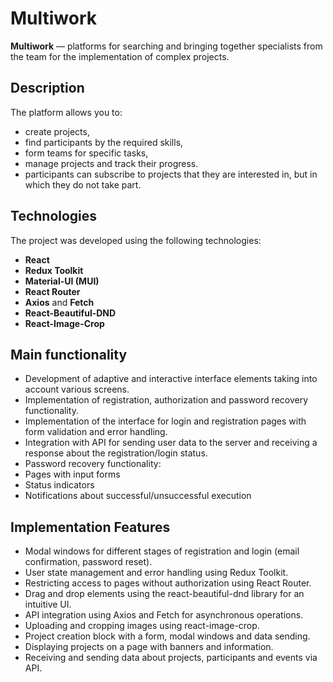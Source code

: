 # Multiwork
**Multiwork** — platforms for searching and bringing together specialists from the team for the implementation of complex projects.
##  Description
The platform allows you to:
- create projects,
- find participants by the required skills,
- form teams for specific tasks,
- manage projects and track their progress.
- participants can subscribe to projects that they are interested in, but in which they do not take part.

##  Technologies

The project was developed using the following technologies:

- **React** 
- **Redux Toolkit**
- **Material-UI (MUI)** 
- **React Router**
- **Axios** and **Fetch**
- **React-Beautiful-DND**
- **React-Image-Crop** 

## Main functionality

- Development of adaptive and interactive interface elements taking into account various screens.
- Implementation of registration, authorization and password recovery functionality.
- Implementation of the interface for login and registration pages with form validation and error handling.
- Integration with API for sending user data to the server and receiving a response about the registration/login status.
- Password recovery functionality:
- Pages with input forms
- Status indicators
- Notifications about successful/unsuccessful execution

## Implementation Features

- Modal windows for different stages of registration and login (email confirmation, password reset).
- User state management and error handling using Redux Toolkit.
- Restricting access to pages without authorization using React Router.
- Drag and drop elements using the react-beautiful-dnd library for an intuitive UI.
- API integration using Axios and Fetch for asynchronous operations.
- Uploading and cropping images using react-image-crop.
- Project creation block with a form, modal windows and data sending.
- Displaying projects on a page with banners and information.
- Receiving and sending data about projects, participants and events via API.